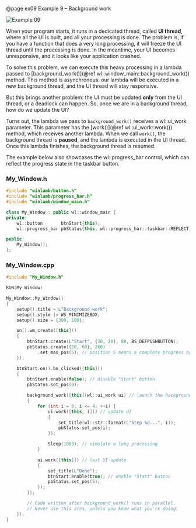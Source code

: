@page ex09 Example 9 – Background work

![Example 09](ex09.gif)

When your program starts, it runs in a dedicated thread, called **UI thread**, where all the UI is built, and all your processing is done. The problem is, if you have a function that does a very long processing, it will freeze the UI thread until the processing is done. In the meantime, your UI becomes unresponsive, and it looks like your application crashed.

To solve this problem, we can execute this heavy processing in a lambda passed to [background_work()](@ref wl::window_main::background_work()) method. This method is asynchronous: our lambda will be executed in a new background thread, and the UI thread will stay responsive.

But this brings another problem: the UI must be updated **only** from the UI thread, or a deadlock can happen. So, once we are in a background thread, how do we update the UI?

Turns out, the lambda we pass to `background_work()` receives a wl::ui_work parameter. This parameter has the [work()](@ref wl::ui_work::work()) method, which receives another lambda. When we call `work()`, the background thread is **paused**, and the lambda is executed in the UI thread. Once this lambda finishes, the background thread is resumed.

The example below also showcases the wl::progress_bar control, which can reflect the progress state in the taskbar button.

### My_Window.h

````cpp
#include "winlamb/button.h"
#include "winlamb/progress_bar.h"
#include "winlamb/window_main.h"

class My_Window : public wl::window_main {
private:
	wl::button       btnStart{this};
	wl::progress_bar pbStatus{this, wl::progress_bar::taskbar::REFLECT};

public:
	My_Window();
};
````

### My_Window.cpp

````cpp
#include "My_Window.h"

RUN(My_Window)

My_Window::My_Window()
{
	setup().title = L"Background work";
	setup().style |= WS_MINIMIZEBOX;
	setup().size = {300, 100};

	on().wm_create([this]()
	{
		btnStart.create(L"Start", {20, 20}, 80, BS_DEFPUSHBUTTON);
		pbStatus.create({20, 60}, 260)
			.set_max_pos(5); // position 5 means a complete progress bar
	});

	btnStart.on().bn_clicked([this]()
	{
		btnStart.enable(false); // disable "Start" button
		pbStatus.set_pos(0);

		background_work([this](wl::ui_work ui) // launch the background thread
		{
			for (int i = 0; i <= 4; ++i) {
				ui.work([this, i]() // update UI
				{
					set_title(wl::str::format(L"Step %d...", i));
					pbStatus.set_pos(i);
				});

				Sleep(1000); // simulate a long processing
			}

			ui.work([this]() // last UI update
			{
				set_title(L"Done");
				btnStart.enable(true); // enable "Start" button
				pbStatus.set_pos(5);
			});
		});

		// Code written after background_work() runs in parallel.
		// Never use this area, unless you know what you're doing.
	});
}
````